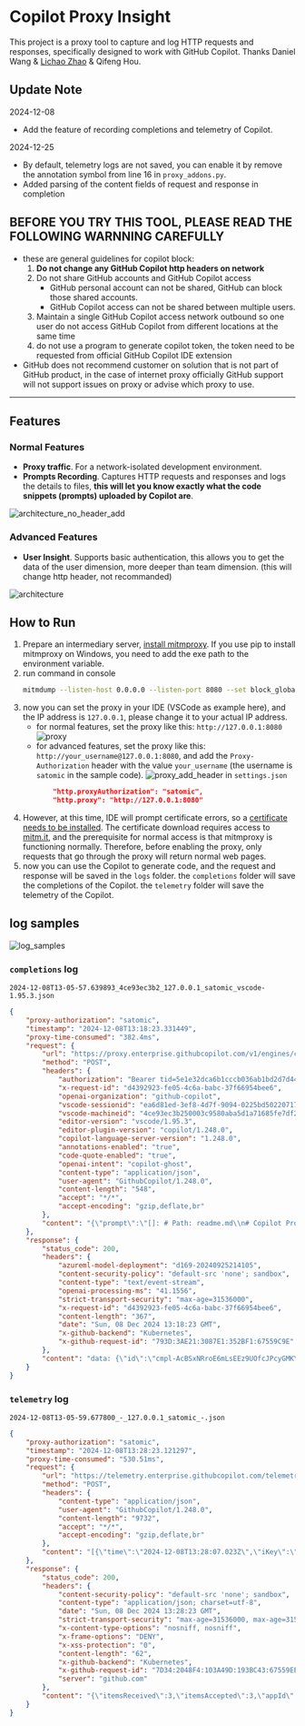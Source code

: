 # Copilot Proxy Insight
This project is a proxy tool to capture and log HTTP requests and responses, specifically designed to work with GitHub Copilot. Thanks Daniel Wang & [Lichao Zhao](https://github.com/lichaozhao/copilot-usage/blob/master/sample.py) & Qifeng Hou.

## Update Note
2024-12-08
- Add the feature of recording completions and telemetry of Copilot.

2024-12-25
- By default, telemetry logs are not saved, you can enable it by remove the annotation symbol from line 16 in `proxy_addons.py`.
- Added parsing of the content fields of request and response in completion




## BEFORE YOU TRY THIS TOOL, PLEASE READ THE FOLLOWING WARNNING CAREFULLY
- these are general guidelines for copilot block:
    1. **Do not change any GitHub Copilot http headers on network**
    2. Do not share GitHub accounts and GitHub Copilot access
        - GitHub personal account can not be shared, GitHub can block those shared accounts.
        - GitHub Copilot access can not be shared between multiple users.
    3. Maintain a single GitHub Copilot access network outbound so one user do not access GitHub Copilot from different locations at the same time
    4. do not use a program to generate copilot token, the token need to be requested from official GitHub Copilot IDE extension
- GitHub does not recommend customer on solution that is not part of GitHub product, in the case of internet proxy officially GitHub support will not support issues on proxy or advise which proxy to use.


---

## Features

### Normal Features
- **Proxy traffic**. For a network-isolated development environment.
- **Prompts Recording**. Captures HTTP requests and responses and logs the details to files, **this will let you know exactly what the code snippets (prompts) uploaded by Copilot are**.

![architecture_no_header_add](files/architecture_no_header_add.png)



### Advanced Features
- **User Insight**. Supports basic authentication, this allows you to get the data of the user dimension, more deeper than team dimension. (this will change http header, not recommanded)

![architecture](files/architecture.png)


## How to Run

1. Prepare an intermediary server, [install mitmproxy](https://docs.mitmproxy.org/stable/overview-installation/). If you use pip to install mitmproxy on Windows, you need to add the exe path to the environment variable.
2. run command in console
    ```bash
    mitmdump --listen-host 0.0.0.0 --listen-port 8080 --set block_global=false -s proxy_addons.py
    ```
3. now you can set the proxy in your IDE (VSCode as example here), and the IP address is `127.0.0.1`, please change it to your actual IP address.
    - for normal features, set the proxy like this: `http://127.0.0.1:8080`
        ![proxy](files/proxy.png)
    - for advanced features, set the proxy like this: `http://your_username@127.0.0.1:8080`, and add the `Proxy-Authorization` header with the value `your_username` (the username is `satomic` in the sample code).
        ![proxy_add_header](files/proxy_add_header.png)
        in `settings.json`
        ```json
            "http.proxyAuthorization": "satomic",
            "http.proxy": "http://127.0.0.1:8080"
        ```
4. However, at this time, IDE will prompt certificate errors, so a [certificate needs to be installed](https://docs.mitmproxy.org/stable/concepts-certificates/). The certificate download requires access to [mitm.it](mitm.it), and the prerequisite for normal access is that mitmproxy is functioning normally. Therefore, before enabling the proxy, only requests that go through the proxy will return normal web pages.
5. now you can use the Copilot to generate code, and the request and response will be saved in the `logs` folder. the `completions` folder will save the completions of the Copilot. the `telemetry` folder will save the telemetry of the Copilot.

## log samples


![log_samples](files/log_samples.png)



### `completions` log 

`2024-12-08T13-05-57.639893_4ce93ec3b2_127.0.0.1_satomic_vscode-1.95.3.json`

```json
{
    "proxy-authorization": "satomic",
    "timestamp": "2024-12-08T13:18:23.331449",
    "proxy-time-consumed": "382.4ms",
    "request": {
        "url": "https://proxy.enterprise.githubcopilot.com/v1/engines/copilot-codex/completions",
        "method": "POST",
        "headers": {
            "authorization": "Bearer tid=5e1e32dca6b1cccb036ab1bd2d7d444d;ol=679c1c3c27523244c3c3ad04ef88d2f0;exp=1733664598;sku=copilot_enterprise_seat;proxy-ep=proxy.enterprise.githubcopilot.com;st=dotcom;ssc=1;chat=1;cit=1;malfil=1;ccr=1;8kp=1;ip=183.212.229.191;asn=AS56046:fd1cc3e11a1f994287c361f4e01464ea88ced12ac102d593f99e0662724b9c97",
            "x-request-id": "d4392923-fe05-4c6a-babc-37f66954bee6",
            "openai-organization": "github-copilot",
            "vscode-sessionid": "ea6d81ed-3ef8-4d7f-9094-0225bd5022071733632427208",
            "vscode-machineid": "4ce93ec3b250003c9580aba5d1a71685fe7df281ac090fa58018e5b6a3017bf9",
            "editor-version": "vscode/1.95.3",
            "editor-plugin-version": "copilot/1.248.0",
            "copilot-language-server-version": "1.248.0",
            "annotations-enabled": "true",
            "code-quote-enabled": "true",
            "openai-intent": "copilot-ghost",
            "content-type": "application/json",
            "user-agent": "GithubCopilot/1.248.0",
            "content-length": "548",
            "accept": "*/*",
            "accept-encoding": "gzip,deflate,br"
        },
        "content": "{\"prompt\":\"[]: # Path: readme.md\\n# Copilot Proxy Insight\\n\\nThis project is a proxy tool to capture and log HTTP requests and responses, specifically designed to work with GitHub Copilot.\\n\\n## Features\\n\\n- Captures HTTP requests and responses\\n- Logs request and response details to files\\n- Supports basic authentication\\n\\n## How to Run\",\"suffix\":\"\",\"max_tokens\":500,\"temperature\":0,\"top_p\":1,\"n\":1,\"stop\":[\"\\n\\n\\n\"],\"stream\":true,\"extra\":{\"language\":\"markdown\",\"next_indent\":0,\"trim_by_indentation\":true,\"prompt_tokens\":67,\"suffix_tokens\":0}}"
    },
    "response": {
        "status_code": 200,
        "headers": {
            "azureml-model-deployment": "d169-20240925214105",
            "content-security-policy": "default-src 'none'; sandbox",
            "content-type": "text/event-stream",
            "openai-processing-ms": "41.1556",
            "strict-transport-security": "max-age=31536000",
            "x-request-id": "d4392923-fe05-4c6a-babc-37f66954bee6",
            "content-length": "367",
            "date": "Sun, 08 Dec 2024 13:18:23 GMT",
            "x-github-backend": "Kubernetes",
            "x-github-request-id": "793D:3AE21:3087E1:352BF1:67559C9E"
        },
        "content": "data: {\"id\":\"cmpl-AcBSxNRroE6mLsEEz9UOfcJPcyGMK\",\"created\":1733663903,\"model\":\"gpt-35-turbo\",\"choices\":[{\"index\":0,\"finish_reason\":null,\"logprobs\":null,\"p\":\"aaaaaaa\"}]}\n\ndata: {\"id\":\"cmpl-AcBSxNRroE6mLsEEz9UOfcJPcyGMK\",\"created\":1733663903,\"model\":\"gpt-35-turbo\",\"choices\":[{\"text\":\"\\n\",\"index\":0,\"finish_reason\":\"stop\",\"logprobs\":null,\"p\":\"aaaaaa\"}]}\n\ndata: [DONE]\n\n"
    }
}
```

### `telemetry` log 


`2024-12-08T13-05-59.677800_-_127.0.0.1_satomic_-.json`


```json
{
    "proxy-authorization": "satomic",
    "timestamp": "2024-12-08T13:28:23.121297",
    "proxy-time-consumed": "530.51ms",
    "request": {
        "url": "https://telemetry.enterprise.githubcopilot.com/telemetry",
        "method": "POST",
        "headers": {
            "content-type": "application/json",
            "user-agent": "GithubCopilot/1.248.0",
            "content-length": "9732",
            "accept": "*/*",
            "accept-encoding": "gzip,deflate,br"
        },
        "content": "[{\"time\":\"2024-12-08T13:28:07.023Z\",\"iKey\":\"7d7048df-6dd0-4048-bb23-b716c1461f8f\",\"name\":\"Microsoft.ApplicationInsights.7d7048df6dd04048bb23b716c1461f8f.Event\",\"tags\":{\"ai.session.id\":\"ea6d81ed-3ef8-4d7f-9094-0225bd5022071733632427208\",\"ai.user.id\":\"5e1e32dca6b1cccb036ab1bd2d7d444d\",\"ai.cloud.roleInstance\":\"REDACTED\",\"ai.device.osVersion\":\"Windows_NT 10.0.26100\",\"ai.device.osArchitecture\":\"x64\",\"ai.device.osPlatform\":\"win32\",\"ai.cloud.role\":\"Web\",\"ai.application.ver\":\"1.248.0\",\"ai.internal.sdkVersion\":\"javascript:3.3.4\"},\"data\":{\"baseType\":\"EventData\",\"baseData\":{\"ver\":2,\"name\":\"copilot/request.sent\",\"properties\":{\"endpoint\":\"completions\",\"engineName\":\"copilot-codex\",\"uiKind\":\"ghostText\",\"request_option_max_tokens\":\"500\",\"request_option_temperature\":\"0\",\"request_option_top_p\":\"1\",\"request_option_n\":\"1\",\"request_option_stop\":\"[\\\"\\\\n\\\\n\\\\n\\\"]\",\"request_option_stream\":\"true\",\"request_option_extra\":\"{\\\"language\\\":\\\"markdown\\\",\\\"next_indent\\\":0,\\\"trim_by_indentation\\\":true,\\\"prompt_tokens\\\":359,\\\"suffix_tokens\\\":0}\",\"headerRequestId\":\"25fa5824-5df2-4d24-80d5-9c3288365dd3\",\"github_copilot_inlineSuggest_enable\":\"true\",\"copilot_build\":\"1246\",\"copilot_buildType\":\"prod\",\"copilot_trackingId\":\"5e1e32dca6b1cccb036ab1bd2d7d444d\",\"organizations_list\":\"679c1c3c27523244c3c3ad04ef88d2f0\",\"enterprise_list\":\"208076\",\"sku\":\"copilot_enterprise_seat\",\"editor_version\":\"vscode/1.95.3\",\"editor_plugin_version\":\"copilot/1.248.0\",\"client_machineid\":\"4ce93ec3b250003c9580aba5d1a71685fe7df281ac090fa58018e5b6a3017bf9\",\"client_sessionid\":\"ea6d81ed-3ef8-4d7f-9094-0225bd5022071733632427208\",\"copilot_version\":\"copilot/1.248.0\",\"runtime_version\":\"node/20.18.0\",\"common_extname\":\"copilot\",\"common_extversion\":\"1.248.0\",\"common_vscodeversion\":\"vscode/1.95.3\",\"fetcher\":\"HelixFetcher\",\"proxy_enabled\":\"true\",\"proxy_auth\":\"true\",\"proxy_kerberos_spn\":\"false\",\"reject_unauthorized\":\"true\",\"VSCode.ABExp.Features\":\"aa_t_chat;account-aacf;copilotcppheaders;livesharecontinuousaa;mindaroBinariesVersion;portForwardingServiceEnabled-development;portForwardingServiceEnabled-production;portForwardingServiceEnabled-staging;shouldUseGrpcService\",\"abexp.assignmentcontext\":\"vsliv368:30146709;vspor879:30202332;vspor708:30202333;vspor363:30204092;binariesv615:30325510;vsaa593cf:30376535;c4g48928:30535728;aa_t_chat:31080850;vsc_trt_9033:31086482;\",\"unique_id\":\"d0526136-a6b2-4196-873e-31f1e8fdf595\",\"common_os\":\"win32\",\"common_platformversion\":\"10.0.26100\",\"common_vscodemachineid\":\"4ce93ec3b250003c9580aba5d1a71685fe7df281ac090fa58018e5b6a3017bf9\",\"common_vscodesessionid\":\"ea6d81ed-3ef8-4d7f-9094-0225bd5022071733632427208\",\"common_uikind\":\"desktop\",\"common_remotename\":\"none\",\"common_isnewappinstall\":\"\"},\"measurements\":{\"promptCharLen\":1487,\"timeSinceIssuedMs\":1,\"current_time\":1733664487}}}},{\"time\":\"2024-12-08T13:28:08.912Z\",\"iKey\":\"7d7048df-6dd0-4048-bb23-b716c1461f8f\",\"name\":\"Microsoft.ApplicationInsights.7d7048df6dd04048bb23b716c1461f8f.Event\",\"tags\":{\"ai.session.id\":\"ea6d81ed-3ef8-4d7f-9094-0225bd5022071733632427208\",\"ai.user.id\":\"5e1e32dca6b1cccb036ab1bd2d7d444d\",\"ai.cloud.roleInstance\":\"REDACTED\",\"ai.device.osVersion\":\"Windows_NT 10.0.26100\",\"ai.device.osArchitecture\":\"x64\",\"ai.device.osPlatform\":\"win32\",\"ai.cloud.role\":\"Web\",\"ai.application.ver\":\"1.248.0\",\"ai.internal.sdkVersion\":\"javascript:3.3.4\"},\"data\":{\"baseType\":\"EventData\",\"baseData\":{\"ver\":2,\"name\":\"copilot/networking.cancelRequest\",\"properties\":{\"headerRequestId\":\"25fa5824-5df2-4d24-80d5-9c3288365dd3\",\"github_copilot_inlineSuggest_enable\":\"true\",\"copilot_build\":\"1246\",\"copilot_buildType\":\"prod\",\"copilot_trackingId\":\"5e1e32dca6b1cccb036ab1bd2d7d444d\",\"organizations_list\":\"679c1c3c27523244c3c3ad04ef88d2f0\",\"enterprise_list\":\"208076\",\"sku\":\"copilot_enterprise_seat\",\"editor_version\":\"vscode/1.95.3\",\"editor_plugin_version\":\"copilot/1.248.0\",\"client_machineid\":\"4ce93ec3b250003c9580aba5d1a71685fe7df281ac090fa58018e5b6a3017bf9\",\"client_sessionid\":\"ea6d81ed-3ef8-4d7f-9094-0225bd5022071733632427208\",\"copilot_version\":\"copilot/1.248.0\",\"runtime_version\":\"node/20.18.0\",\"common_extname\":\"copilot\",\"common_extversion\":\"1.248.0\",\"common_vscodeversion\":\"vscode/1.95.3\",\"fetcher\":\"HelixFetcher\",\"proxy_enabled\":\"true\",\"proxy_auth\":\"true\",\"proxy_kerberos_spn\":\"false\",\"reject_unauthorized\":\"true\",\"VSCode.ABExp.Features\":\"aa_t_chat;account-aacf;copilotcppheaders;livesharecontinuousaa;mindaroBinariesVersion;portForwardingServiceEnabled-development;portForwardingServiceEnabled-production;portForwardingServiceEnabled-staging;shouldUseGrpcService\",\"abexp.assignmentcontext\":\"vsliv368:30146709;vspor879:30202332;vspor708:30202333;vspor363:30204092;binariesv615:30325510;vsaa593cf:30376535;c4g48928:30535728;aa_t_chat:31080850;vsc_trt_9033:31086482;\",\"unique_id\":\"025077aa-c960-4011-8424-8377d6e24476\",\"common_os\":\"win32\",\"common_platformversion\":\"10.0.26100\",\"common_vscodemachineid\":\"4ce93ec3b250003c9580aba5d1a71685fe7df281ac090fa58018e5b6a3017bf9\",\"common_vscodesessionid\":\"ea6d81ed-3ef8-4d7f-9094-0225bd5022071733632427208\",\"common_uikind\":\"desktop\",\"common_remotename\":\"none\",\"common_isnewappinstall\":\"\"},\"measurements\":{\"timeSinceIssuedMs\":2,\"current_time\":1733664488}}}},{\"time\":\"2024-12-08T13:28:08.914Z\",\"iKey\":\"7d7048df-6dd0-4048-bb23-b716c1461f8f\",\"name\":\"Microsoft.ApplicationInsights.7d7048df6dd04048bb23b716c1461f8f.Event\",\"tags\":{\"ai.session.id\":\"ea6d81ed-3ef8-4d7f-9094-0225bd5022071733632427208\",\"ai.user.id\":\"5e1e32dca6b1cccb036ab1bd2d7d444d\",\"ai.cloud.roleInstance\":\"REDACTED\",\"ai.device.osVersion\":\"Windows_NT 10.0.26100\",\"ai.device.osArchitecture\":\"x64\",\"ai.device.osPlatform\":\"win32\",\"ai.cloud.role\":\"Web\",\"ai.application.ver\":\"1.248.0\",\"ai.internal.sdkVersion\":\"javascript:3.3.4\"},\"data\":{\"baseType\":\"EventData\",\"baseData\":{\"ver\":2,\"name\":\"copilot/ghostText.canceled\",\"properties\":{\"headerRequestId\":\"25fa5824-5df2-4d24-80d5-9c3288365dd3\",\"github_copilot_inlineSuggest_enable\":\"true\",\"copilot_build\":\"1246\",\"copilot_buildType\":\"prod\",\"copilot_trackingId\":\"5e1e32dca6b1cccb036ab1bd2d7d444d\",\"organizations_list\":\"679c1c3c27523244c3c3ad04ef88d2f0\",\"enterprise_list\":\"208076\",\"sku\":\"copilot_enterprise_seat\",\"languageId\":\"markdown\",\"beforeCursorWhitespace\":\"false\",\"afterCursorWhitespace\":\"true\",\"promptChoices\":\"{\\\"used\\\":{\\\"BeforeCursor\\\":351,\\\"PathMarker\\\":8},\\\"unused\\\":{\\\"LanguageMarker\\\":7},\\\"usedCounts\\\":{\\\"BeforeCursor\\\":22,\\\"PathMarker\\\":1},\\\"unusedCounts\\\":{\\\"LanguageMarker\\\":1}}\",\"promptBackground\":\"{\\\"used\\\":[],\\\"unused\\\":[]}\",\"neighborSource\":\"[[\\\"opentabs\\\",[]]]\",\"gitRepoInformation\":\"unavailable\",\"engineName\":\"copilot-codex\",\"isMultiline\":\"true\",\"blockMode\":\"server\",\"isCycling\":\"false\",\"editor_version\":\"vscode/1.95.3\",\"editor_plugin_version\":\"copilot/1.248.0\",\"client_machineid\":\"4ce93ec3b250003c9580aba5d1a71685fe7df281ac090fa58018e5b6a3017bf9\",\"client_sessionid\":\"ea6d81ed-3ef8-4d7f-9094-0225bd5022071733632427208\",\"copilot_version\":\"copilot/1.248.0\",\"runtime_version\":\"node/20.18.0\",\"common_extname\":\"copilot\",\"common_extversion\":\"1.248.0\",\"common_vscodeversion\":\"vscode/1.95.3\",\"fetcher\":\"HelixFetcher\",\"proxy_enabled\":\"true\",\"proxy_auth\":\"true\",\"proxy_kerberos_spn\":\"false\",\"reject_unauthorized\":\"true\",\"VSCode.ABExp.Features\":\"aa_t_chat;account-aacf;copilotcppheaders;livesharecontinuousaa;mindaroBinariesVersion;portForwardingServiceEnabled-development;portForwardingServiceEnabled-production;portForwardingServiceEnabled-staging;shouldUseGrpcService\",\"abexp.assignmentcontext\":\"vsliv368:30146709;vspor879:30202332;vspor708:30202333;vspor363:30204092;binariesv615:30325510;vsaa593cf:30376535;c4g48928:30535728;aa_t_chat:31080850;vsc_trt_9033:31086482;\",\"fileType\":\"markdown\",\"timeBucket\":\"4ce93ec3b250003c9580aba5d1a71685fe7df281ac090fa58018e5b6a3017bf9\",\"unique_id\":\"3f9d62d3-2c9f-4644-bde7-94335a2fc3fe\",\"endpoint\":\"completions\",\"uiKind\":\"ghostText\",\"temperature\":\"0\",\"n\":\"1\",\"stop\":\"unset\",\"logit_bias\":\"null\",\"reason\":\"network request aborted\",\"cancelledNetworkRequest\":\"true\",\"common_os\":\"win32\",\"common_platformversion\":\"10.0.26100\",\"common_vscodemachineid\":\"4ce93ec3b250003c9580aba5d1a71685fe7df281ac090fa58018e5b6a3017bf9\",\"common_vscodesessionid\":\"ea6d81ed-3ef8-4d7f-9094-0225bd5022071733632427208\",\"common_uikind\":\"desktop\",\"common_remotename\":\"none\",\"common_isnewappinstall\":\"\"},\"measurements\":{\"promptCharLen\":1487,\"promptEndPos\":1486,\"documentLength\":1500,\"delayMs\":0,\"promptComputeTimeMs\":6,\"contextualFilterScore\":0.6060606231031178,\"timeSinceIssuedMs\":1975,\"current_time\":1733664486}}}},{\"time\":\"2024-12-08T13:28:15.190Z\",\"iKey\":\"7d7048df-6dd0-4048-bb23-b716c1461f8f\",\"name\":\"Microsoft.ApplicationInsights.7d7048df6dd04048bb23b716c1461f8f.Event\",\"tags\":{\"ai.session.id\":\"ea6d81ed-3ef8-4d7f-9094-0225bd5022071733632427208\",\"ai.user.id\":\"5e1e32dca6b1cccb036ab1bd2d7d444d\",\"ai.cloud.roleInstance\":\"REDACTED\",\"ai.device.osVersion\":\"Windows_NT 10.0.26100\",\"ai.device.osArchitecture\":\"x64\",\"ai.device.osPlatform\":\"win32\",\"ai.cloud.role\":\"Web\",\"ai.application.ver\":\"1.248.0\",\"ai.internal.sdkVersion\":\"javascript:3.3.4\"},\"data\":{\"baseType\":\"EventData\",\"baseData\":{\"ver\":2,\"name\":\"copilot/prompt.stat\",\"properties\":{\"headerRequestId\":\"2371b6f1-56a6-4910-89d9-cf28edd34d58\",\"copilot_trackingId\":\"5e1e32dca6b1cccb036ab1bd2d7d444d\",\"sku\":\"copilot_enterprise_seat\",\"organizations_list\":\"679c1c3c27523244c3c3ad04ef88d2f0\",\"enterprise_list\":\"208076\",\"unique_id\":\"b1f1a3c9-7572-4b25-abea-db755c0b9f5f\",\"common_extname\":\"copilot\",\"common_extversion\":\"1.248.0\",\"common_vscodeversion\":\"vscode/1.95.3\",\"common_os\":\"win32\",\"common_platformversion\":\"10.0.26100\",\"common_vscodemachineid\":\"4ce93ec3b250003c9580aba5d1a71685fe7df281ac090fa58018e5b6a3017bf9\",\"common_vscodesessionid\":\"ea6d81ed-3ef8-4d7f-9094-0225bd5022071733632427208\",\"common_uikind\":\"desktop\",\"common_remotename\":\"none\",\"common_isnewappinstall\":\"\"},\"measurements\":{}}}}]"
    },
    "response": {
        "status_code": 200,
        "headers": {
            "content-security-policy": "default-src 'none'; sandbox",
            "content-type": "application/json; charset=utf-8",
            "date": "Sun, 08 Dec 2024 13:28:23 GMT",
            "strict-transport-security": "max-age=31536000, max-age=31536000",
            "x-content-type-options": "nosniff, nosniff",
            "x-frame-options": "DENY",
            "x-xss-protection": "0",
            "content-length": "62",
            "x-github-backend": "Kubernetes",
            "x-github-request-id": "7D34:2048F4:103A49D:193BC43:67559EE8",
            "server": "github.com"
        },
        "content": "{\"itemsReceived\":3,\"itemsAccepted\":3,\"appId\":null,\"errors\":[]}"
    }
}
```


